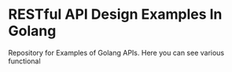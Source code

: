 # RESTful API Design Examples In Golang
Repository for Examples of Golang APIs. Here you can see various functional 
